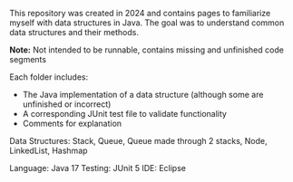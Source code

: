 This repository was created in 2024 and contains pages to familiarize myself with data structures in Java. The goal was to understand common data structures and their methods. 

**Note:** Not intended to be runnable, contains missing and unfinished code segments

Each folder includes:
- The Java implementation of a data structure (although some are unfinished or incorrect)
- A corresponding JUnit test file to validate functionality
- Comments for explanation

Data Structures: Stack, Queue, Queue made through 2 stacks, Node, LinkedList, Hashmap

Language: Java 17
Testing: JUnit 5
IDE: Eclipse
